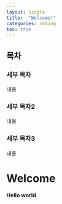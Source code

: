 ```yaml
---
layout: single
title:  "Welcome!"
categories: coding
toc: true
---
```

## 목차 
### 세부 목차
내용

### 세부 목차2
내용

### 세부 목차3 
내용

# Welcome

**Hello world**


